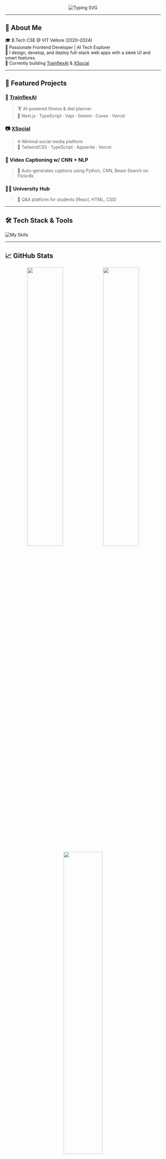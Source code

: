 <!-- Profile Header Banner -->
<p align="center">
  <img src="https://readme-typing-svg.demolab.com?font=Fira+Code&weight=500&size=26&pause=1000&center=true&vCenter=true&width=500&lines=Hi+%F0%9F%91%8B%2C+I'm+Ayush+Kankane!;Frontend+Dev+%7C+Next.js+Enthusiast;React+%7C+TypeScript+%7C+AI+Builder;Let's+Build+Something+Amazing!" alt="Typing SVG" />
</p>

---

## 🚀 About Me

🎓 B.Tech CSE @ VIT Vellore (2020–2024)  
🧠 Passionate Frontend Developer | AI Tech Explorer  
🎨 I design, develop, and deploy full-stack web apps with a sleek UI and smart features.  
🔭 Currently building [TrainflexAI](https://trainflex-ai.vercel.app/) & [XSocial](https://x-social-kappa.vercel.app/)

---

## 🌟 Featured Projects

### 🎯 [TrainflexAI](https://trainflex-ai.vercel.app/)
> 🏋️ AI-powered fitness & diet planner  
> 🔧 Next.js · TypeScript · Vapi · Gemini · Covex · Vercel

### 📷 [XSocial](https://x-social-kappa.vercel.app/)
> 🌐 Minimal social media platform  
> 🔧 TailwindCSS · TypeScript · Appwrite · Vercel

### 🎥 Video Captioning w/ CNN + NLP  
> 🤖 Auto-generates captions using Python, CNN, Beam Search on Flickr8k

### 🧑‍🎓 University Hub  
> 📘 Q&A platform for students (React, HTML, CSS)

---

## 🛠 Tech Stack & Tools

![My Skills](https://skillicons.dev/icons?i=js,ts,react,nextjs,nodejs,express,mongodb,graphql,tailwind,redux,figma,docker,git,aws,html,css)

---

## 📈 GitHub Stats

<p align="center">
  <img src="https://github-readme-stats.vercel.app/api?username=AyushK963&show_icons=true&theme=radical" width="48%"/>
  <img src="https://github-readme-streak-stats.herokuapp.com?user=AyushK963&theme=radical&hide_border=false" width="48%"/>
</p>
<p align="center">
  <img src="https://github-readme-stats.vercel.app/api/top-langs/?username=AyushK963&layout=compact&theme=radical" width="50%" />
</p>

---

## 📊 Visitor Counter

<p align="left">
  <img src="https://komarev.com/ghpvc/?username=AyushK963&label=Profile+Views&color=0e75b6&style=flat" alt="AyushK963" />
</p>

---

## 🤝 Let's Connect

[![LinkedIn](https://img.shields.io/badge/-AyushKankane-blue?style=flat&logo=Linkedin&logoColor=white&link=https://linkedin.com/in/ayushkankane)](https://linkedin.com/in/ayushkankane)
[![GitHub](https://img.shields.io/badge/GitHub-AyushK963-black?style=flat&logo=github)](https://github.com/AyushK963)
[![Mail](https://img.shields.io/badge/Email-kankaneak963@gmail.com-red?style=flat&logo=gmail)](mailto:kankaneak963@gmail.com)

---

>  *“Code with passion. Deploy with purpose.”*

